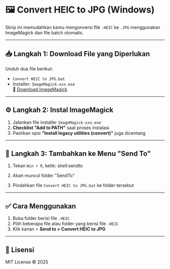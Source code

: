 # 🖼️ Convert HEIC to JPG (Windows)

Skrip ini memudahkan kamu mengonversi file `.HEIC` ke `.JPG` menggunakan ImageMagick dan file batch otomatis.

---

## 📥 Langkah 1: Download File yang Diperlukan

Unduh dua file berikut:

- `Convert HEIC to JPG.bat`
- Installer: `ImageMagick-xxx.exe`  
  🔗 [Download ImageMagick](https://imagemagick.org/script/download.php)

---

## ⚙️ Langkah 2: Instal ImageMagick

1. Jalankan file installer `ImageMagick-xxx.exe`
2. **Checklist "Add to PATH"** saat proses instalasi
3. Pastikan opsi **"Install legacy utilities (convert)"** juga dicentang

---

## 📂 Langkah 3: Tambahkan ke Menu "Send To"

1. Tekan `Win + R`, ketik: shell:sendto

2. Akan muncul folder "SendTo"
3. Pindahkan file `Convert HEIC to JPG.bat` ke folder tersebut

---

## ✅ Cara Menggunakan

1. Buka folder berisi file `.HEIC`
2. Pilih beberapa file atau folder yang berisi file `.HEIC`
3. Klik kanan > **Send to > Convert HEIC to JPG** 

--- 

## 📃 Lisensi

MIT License © 2025

